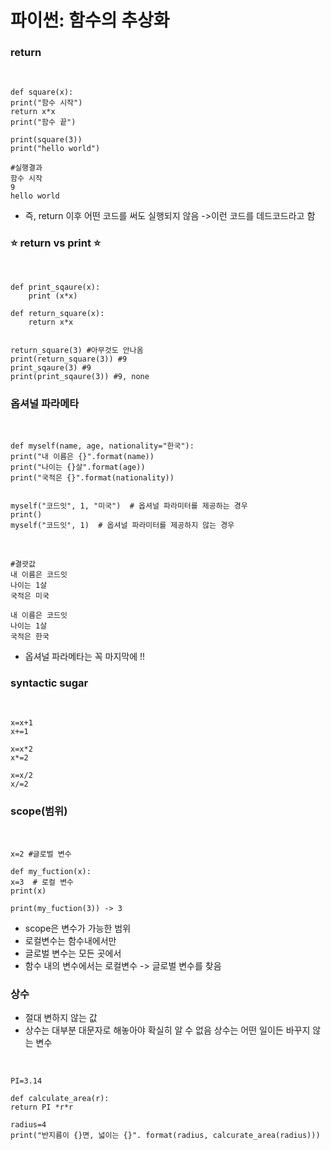 <h1> 파이썬: 함수의 추상화 </h1>

<h3> return</h3>

</br>

    def square(x):
    print("함수 시작")
    return x*x
    print("함수 끝")
    
    print(square(3))
    print("hello world")

    #실행결과 
    함수 시작
    9
    hello world

- 즉, return 이후 어떤 코드를 써도 실행되지 않음 ->이런 코드를 데드코드라고 함

<h3> ⭐ return vs print ⭐ </h3>

</br>

    def print_sqaure(x):
        print (x*x)
    
    def return_square(x):
        return x*x


    return_square(3) #아무것도 안나옴 
    print(return_square(3)) #9
    print_sqaure(3) #9
    print(print_sqaure(3)) #9, none

<h3> 옵셔널 파라메타 </h3>

</br> 

    def myself(name, age, nationality="한국"):
    print("내 이름은 {}".format(name))
    print("나이는 {}살".format(age))
    print("국적은 {}".format(nationality))


    myself("코드잇", 1, "미국")  # 옵셔널 파라미터를 제공하는 경우
    print()
    myself("코드잇", 1)  # 옵셔널 파라미터를 제공하지 않는 경우


</br> 

    #결괏값
    내 이름은 코드잇
    나이는 1살
    국적은 미국

    내 이름은 코드잇
    나이는 1살
    국적은 한국

 - 옵셔널 파라메타는 꼭 마지막에 !! 

 <h3> syntactic sugar </h3>

 </br> 

    x=x+1
    x+=1

    x=x*2
    x*=2

    x=x/2
    x/=2


 <h3> scope(범위) </h3>

 </br>

    x=2 #글로벌 변수

    def my_fuction(x):
    x=3  # 로컬 변수
    print(x)

    print(my_fuction(3)) -> 3

- scope은 변수가 가능한 범위
- 로컬변수는 함수내에서만
- 글로벌 변수는 모든 곳에서
- 함수 내의 변수에서는 로컬변수 -> 글로벌 변수를 찾음

<h3> 상수 </h3>

- 절대 변하지 않는 값 
- 상수는 대부분 대문자로 해놓아야 확실히 알 수 없음
상수는 어떤 일이든 바꾸지 않는 변수


</br>
    
    PI=3.14 

    def calculate_area(r):
    return PI *r*r

    radius=4
    print("반지름이 {}면, 넓이는 {}". format(radius, calcurate_area(radius)))